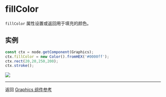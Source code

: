 # fillColor

`fillColor` 属性设置或返回用于填充的颜色。

## 实例

```ts
const ctx = node.getComponent(Graphics);
ctx.fillColor = new Color().fromHEX('#0000ff');
ctx.rect(20,20,250,200);
ctx.stroke();
```

![](fillColor.png)

<hr>

返回 [Graphics 组件参考](../graphics.md)
